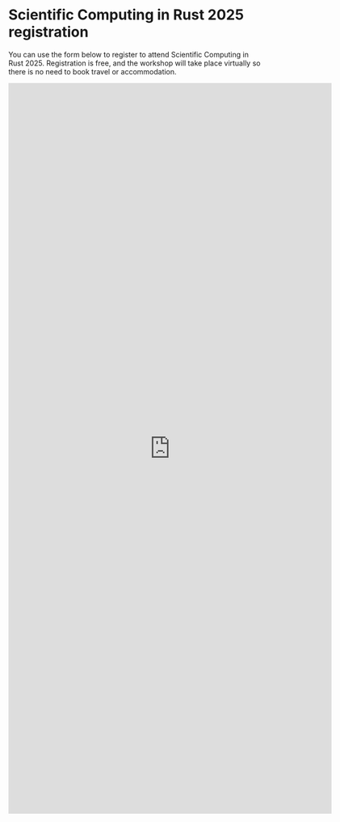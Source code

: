 # Scientific Computing in Rust 2025 registration

You can use the form below to register to attend Scientific Computing in Rust 2025.
Registration is free, and the workshop will take place virtually so there is no need to book travel or accommodation.

<iframe src="https://docs.google.com/forms/d/e/1FAIpQLSdYRv32xruFUMTuBH6Z8J3_thELLbkqZq4qcXlkUCTFYsL2Lg/viewform?embedded=true" width="640" height="1445" frameborder="0" marginheight="0" marginwidth="0">Loading…</iframe>
